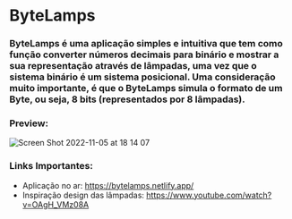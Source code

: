 # ByteLamps

### ByteLamps é uma aplicação simples e intuitiva que tem como função converter números decimais para binário e mostrar a sua representação através de lâmpadas, uma vez que o sistema binário é um sistema posicional. Uma consideração muito importante, é que o ByteLamps simula o formato de um Byte, ou seja, 8 bits (representados por 8 lâmpadas).

### Preview:

![Screen Shot 2022-11-05 at 18 14 07](https://user-images.githubusercontent.com/90735982/200141568-76d17980-d926-4ef7-8456-4f1b73d3b36f.png)

### Links Importantes:

- Aplicação no ar: https://bytelamps.netlify.app/
- Inspiração design das lâmpadas: https://www.youtube.com/watch?v=OAgH_VMz08A
